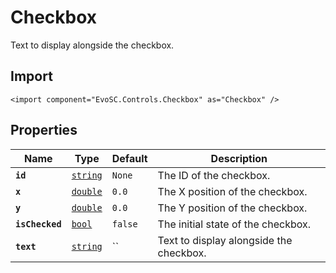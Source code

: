 # Checkbox
Text to display alongside the checkbox.

## Import
```xml:no-line-numbers
<import component="EvoSC.Controls.Checkbox" as="Checkbox" />
```

## Properties
| Name | Type | Default | Description |
|------|------|---------|-------------|
| **`id`** | [`string`](#) | `None` | The ID of the checkbox. |
| **`x`** | [`double`](#) | `0.0` | The X position of the checkbox. |
| **`y`** | [`double`](#) | `0.0` | The Y position of the checkbox. |
| **`isChecked`** | [`bool`](#) | `false` | The initial state of the checkbox. |
| **`text`** | [`string`](#) | `` | Text to display alongside the checkbox. |

